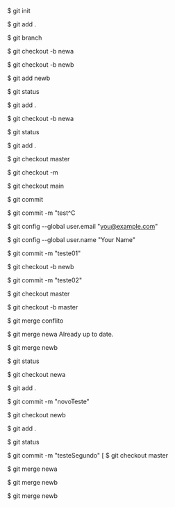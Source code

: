 $ git init

$ git add .

$ git branch

$ git checkout -b newa

$ git checkout -b newb

$ git add newb

$ git status

$ git add .


$ git checkout -b newa

$ git status

$ git add .

$ git checkout master

$ git checkout -m

$ git checkout main

$ git commit

$ git commit -m "test^C


$ git config --global user.email "you@example.com"


$ git config --global user.name "Your Name"


$ git commit -m "teste01"

$ git checkout -b newb

$ git commit -m "teste02"

$ git checkout master

$ git checkout -b master

$ git merge conflito

$ git merge newa
Already up to date.


$ git merge newb

$ git status

$ git checkout newa

$ git add .


$ git commit -m "novoTeste"

$ git checkout newb

$ git add .

$ git status

$ git commit -m "testeSegundo"
[
$ git checkout master

$ git merge newa

$ git merge newb

$ git merge newb

